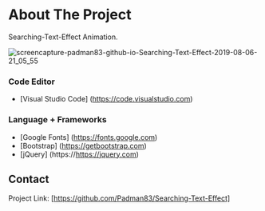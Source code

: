 # About The Project 
Searching-Text-Effect Animation.

![screencapture-padman83-github-io-Searching-Text-Effect-2019-08-06-21_05_55](https://user-images.githubusercontent.com/45048950/63491942-10386200-c4eb-11e9-88e9-5fcf919adabf.png)

### Code Editor
* [Visual Studio Code] (https://code.visualstudio.com)

### Language + Frameworks
* [Google Fonts] (https://fonts.google.com)
* [Bootstrap] (https://getbootstrap.com)
* [jQuery] (https://https://jquery.com)


## Contact
Project Link: [https://github.com/Padman83/Searching-Text-Effect]
